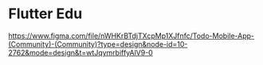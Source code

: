 # Flutter Edu
https://www.figma.com/file/nWHKrBTdjTXcpMp1XJfnfc/Todo-Mobile-App-(Community)-(Community)?type=design&node-id=10-2762&mode=design&t=wtJqymrbiffyAlV9-0
